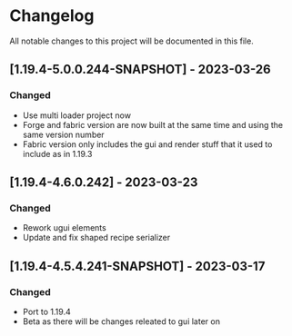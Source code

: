 # Changelog
All notable changes to this project will be documented in this file.

## [1.19.4-5.0.0.244-SNAPSHOT] - 2023-03-26
### Changed
 - Use multi loader project now
 - Forge and fabric version are now built at the same time and using the same version number
 - Fabric version only includes the gui and render stuff that it used to include as in 1.19.3
 
## [1.19.4-4.6.0.242] - 2023-03-23
### Changed
 - Rework ugui elements
 - Update and fix shaped recipe serializer

## [1.19.4-4.5.4.241-SNAPSHOT] - 2023-03-17
### Changed
 - Port to 1.19.4
 - Beta as there will be changes releated to gui later on